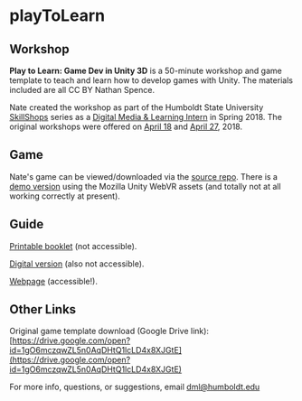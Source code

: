 # playToLearn

## Workshop

__Play to Learn: Game Dev in Unity 3D__ is a 50-minute workshop and game template to teach and learn how to develop games with Unity. The materials included are all CC BY Nathan Spence. 

Nate created the workshop as part of the Humboldt State University [SkillShops](http://humboldt.libcal.com/workshops) series as a [Digital Media & Learning Intern](http://libguides.humboldt.edu/dml/apply) in Spring 2018. The original workshops were offered on [April 18](https://humboldt.libcal.com/event/4139632) and [April 27](https://humboldt.libcal.com/event/4139635), 2018.

## Game

Nate's game can be viewed/downloaded via the [source repo](https://github.com/hsudml/playToLearn/tree/master/source). There is a [demo version](https://hsudml.github.io/playToLearn/natesGameWebVR/) using the Mozilla Unity WebVR assets (and totally not at all working correctly at present). 

## Guide

[Printable booklet](https://drive.google.com/open?id=1403cGIcuKzAvE5ZwHgZ3IU3ziyTrFNqV) (not accessible).

[Digital version](https://docs.google.com/presentation/d/e/2PACX-1vQhfI7_HUue1dJuERzYscoUaBKN1MhYEzyMRsau-zYkUoON4X69URww2HC_2Rmyztu1ayAqFbfeQ9BZ/pub?start=false&loop=false&delayms=3000) (also not accessible).

[Webpage](https://hsudml.github.io/playToLearn/guide) (accessible!).

## Other Links

Original game template download (Google Drive link): [https://drive.google.com/open?id=1gO6mczqwZL5n0AqDHtQ1lcLD4x8XJGtE](https://drive.google.com/open?id=1gO6mczqwZL5n0AqDHtQ1lcLD4x8XJGtE)

For more info, questions, or suggestions, email dml@humboldt.edu
